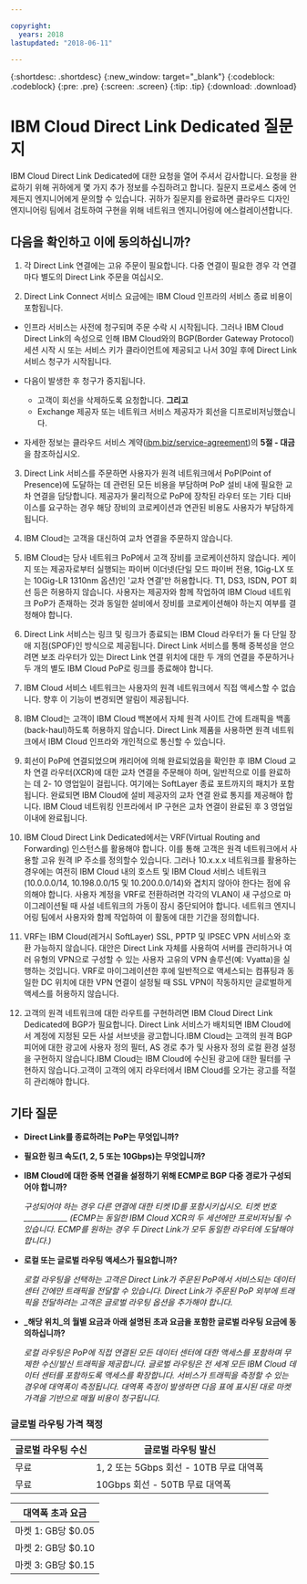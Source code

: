 ```yaml
---

copyright:
  years: 2018
lastupdated: "2018-06-11"

---
```


{:shortdesc: .shortdesc}
{:new_window: target="_blank"}
{:codeblock: .codeblock}
{:pre: .pre}
{:screen: .screen}
{:tip: .tip}
{:download: .download}

# IBM Cloud Direct Link Dedicated 질문지

IBM Cloud Direct Link Dedicated에 대한 요청을 열어 주셔서 감사합니다. 요청을 완료하기 위해 귀하에게 몇 가지 추가 정보를 수집하려고 합니다. 질문지 프로세스 중에 언제든지 엔지니어에게 문의할 수 있습니다. 귀하가 질문지를 완료하면 클라우드 디자인 엔지니어링 팀에서 검토하여 구현을 위해 네트워크 엔지니어링에 에스컬레이션합니다.

## 다음을 확인하고 이에 동의하십니까?

1. 각 Direct Link 연결에는 고유 주문이 필요합니다. 다중 연결이 필요한 경우 각 연결마다 별도의 Direct Link 주문을 여십시오.

2. Direct Link Connect 서비스 요금에는 IBM Cloud 인프라의 서비스 종료 비용이 포함됩니다. 

 * 인프라 서비스는 사전에 청구되며 주문 수락 시 시작됩니다. 그러나 IBM Cloud Direct Link의 속성으로 인해 IBM Cloud와의 BGP(Border Gateway Protocol) 세션 시작 시 또는 서비스 키가 클라이언트에 제공되고 나서 30일 후에 Direct Link 서비스 청구가 시작됩니다. 

 * 다음이 발생한 후 청구가 중지됩니다.
   * 고객이 회선을 삭제하도록 요청합니다. **그리고** 
   * Exchange 제공자 또는 네트워크 서비스 제공자가 회선을 디프로비저닝했습니다.
  * 자세한 정보는 클라우드 서비스 계약([ibm.biz/service-agreement](ibm.biz/service-agreement))의 **5절 - 대금**을 참조하십시오.

3. Direct Link 서비스를 주문하면 사용자가 원격 네트워크에서 PoP(Point of Presence)에 도달하는 데 관련된 모든 비용을 부담하며 PoP 설비 내에 필요한 교차 연결을 담당합니다. 제공자가 물리적으로 PoP에 장착된 라우터 또는 기타 디바이스를 요구하는 경우 해당 장비의 코로케이션과 연관된 비용도 사용자가 부담하게 됩니다.

4. IBM Cloud는 고객을 대신하여 교차 연결을 주문하지 않습니다.

5. IBM Cloud는 당사 네트워크 PoP에서 고객 장비를 코로케이션하지 않습니다. 케이지 또는 제공자로부터 실행되는 파이버 이더넷(단일 모드 파이버 전용, 1Gig-LX 또는 10Gig-LR 1310nm 옵션)인 '교차 연결'만 허용합니다. T1, DS3, ISDN, POT 회선 등은 허용하지 않습니다. 사용자는 제공자와 함께 작업하여 IBM Cloud 네트워크 PoP가 존재하는 것과 동일한 설비에서 장비를 코로케이션해야 하는지 여부를 결정해야 합니다.

6. Direct Link 서비스는 링크 및 링크가 종료되는 IBM Cloud 라우터가 둘 다 단일 장애 지점(SPOF)인 방식으로 제공됩니다. Direct Link 서비스를 통해 중복성을 얻으려면 보조 라우터가 있는 Direct Link 연결 위치에 대한 두 개의 연결을 주문하거나 두 개의 별도 IBM Cloud PoP로 링크를 종료해야 합니다.

7. IBM Cloud 서비스 네트워크는 사용자의 원격 네트워크에서 직접 액세스할 수 없습니다. 향후 이 기능이 변경되면 알림이 제공됩니다.

8. IBM Cloud는 고객이 IBM Cloud 백본에서 자체 원격 사이트 간에 트래픽을 백홀(back-haul)하도록 허용하지 않습니다. Direct Link 제품을 사용하면 원격 네트워크에서 IBM Cloud 인프라와 개인적으로 통신할 수 있습니다.

9. 회선이 PoP에 연결되었으며 캐리어에 의해 완료되었음을 확인한 후 IBM Cloud 교차 연결 라우터(XCR)에 대한 교차 연결을 주문해야 하며, 일반적으로 이를 완료하는 데 2- 10 영업일이 걸립니다. 여기에는 SoftLayer 종료 포트까지의 패치가 포함됩니다. 완료되면 IBM Cloud에 설비 제공자의 교차 연결 완료 통지를 제공해야 합니다. IBM Cloud 네트워킹 인프라에서 IP 구현은 교차 연결이 완료된 후 3 영업일 이내에 완료됩니다.

10. IBM Cloud Direct Link Dedicated에서는 VRF(Virtual Routing and Forwarding) 인스턴스를 활용해야 합니다. 이를 통해 고객은 원격 네트워크에서 사용할 고유 원격 IP 주소를 정의할수 있습니다. 그러나 10.x.x.x 네트워크를 활용하는 경우에는 여전히 IBM Cloud 내의 호스트 및 IBM Cloud 서비스 네트워크(10.0.0.0/14, 10.198.0.0/15 및 10.200.0.0/14)와 겹치지 않아야 한다는 점에 유의해야 합니다. 사용자 계정을 VRF로 전환하려면 각각의 VLAN이 새 구성으로 마이그레이션될 때 사설 네트워크의 가동이 잠시 중단되어야 합니다. 네트워크 엔지니어링 팀에서 사용자와 함께 작업하여 이 활동에 대한 기간을 정의합니다.

11. VRF는 IBM Cloud(레거시 SoftLayer) SSL, PPTP 및 IPSEC VPN 서비스와 호환 가능하지 않습니다. 대안은 Direct Link 자체를 사용하여 서버를 관리하거나 여러 유형의 VPN으로 구성할 수 있는 사용자 고유의 VPN 솔루션(예: Vyatta)을 실행하는 것입니다. VRF로 마이그레이션한 후에 일반적으로 액세스되는 컴퓨팅과 동일한 DC 위치에 대한 VPN 연결이 설정될 때 SSL VPN이 작동하지만 글로벌하게 액세스를 허용하지 않습니다.

12. 고객의 원격 네트워크에 대한 라우트를 구현하려면 IBM Cloud Direct Link Dedicated에 BGP가 필요합니다. Direct Link 서비스가 배치되면 IBM Cloud에서 계정에 지정된 모든 사설 서브넷을 광고합니다.IBM Cloud는 고객의 원격 BGP 피어에 대한 광고에 사용자 정의 필터, AS 경로 추가 및 사용자 정의 로컬 환경 설정을 구현하지 않습니다.IBM Cloud는 IBM Cloud에 수신된 광고에 대한 필터를 구현하지 않습니다.고객이 고객의 에지 라우터에서 IBM Cloud를 오가는 광고를 적절히 관리해야 합니다.

## 기타 질문

* **Direct Link를 종료하려는 PoP는 무엇입니까?**

* **필요한 링크 속도(1, 2, 5 또는 10Gbps)는 무엇입니까?**

* **IBM Cloud에 대한 중복 연결을 설정하기 위해 ECMP로 BGP 다중 경로가 구성되어야 합니까?** 

    _구성되어야 하는 경우 다른 연결에 대한 티켓 ID를 포함시키십시오. 티켓 번호 ____________ (ECMP는 동일한 IBM Cloud XCR의 두 세션에만 프로비저닝될 수 있습니다.  ECMP를 원하는 경우 두 Direct Link가 모두 동일한 라우터에 도달해야 합니다.)_

* **로컬 또는 글로벌 라우팅 액세스가 필요합니까?**

    _로컬 라우팅을 선택하는 고객은 Direct Link가 주문된 PoP에서 서비스되는 데이터 센터 간에만 트래픽을 전달할 수 있습니다. Direct Link가 주문된 PoP 외부에 트래픽을 전달하려는 고객은 글로벌 라우팅 옵션을 추가해야 합니다._

* **_해당 위치_의 월별 요금과 아래 설명된 초과 요금을 포함한 글로벌 라우팅 요금에 동의하십니까?**

    _로컬 라우팅은 PoP에 직접 연결된 모든 데이터 센터에 대한 액세스를 포함하며 무제한 수신/발신 트래픽을 제공합니다. 글로벌 라우팅은 전 세계 모든 IBM Cloud 데이터 센터를 포함하도록 액세스를 확장합니다. 서비스가 트래픽을 측정할 수 있는 경우에 대역폭이 측정됩니다. 대역폭 측정이 발생하면 다음 표에 표시된 대로 마켓 가격을 기반으로 매월 비용이 청구됩니다._


### 글로벌 라우팅 가격 책정

| 글로벌 라우팅 수신 | 글로벌 라우팅 발신 |
|---|---|
| 무료 | 1, 2 또는 5Gbps 회선 - 10TB 무료 대역폭 |
| 무료 | 10Gbps 회선 - 50TB 무료 대역폭 |


|대역폭 초과 요금 |
|---|
| 마켓 1: GB당 $0.05 |
| 마켓 2: GB당 $0.10 |
| 마켓 3: GB당 $0.15 |
